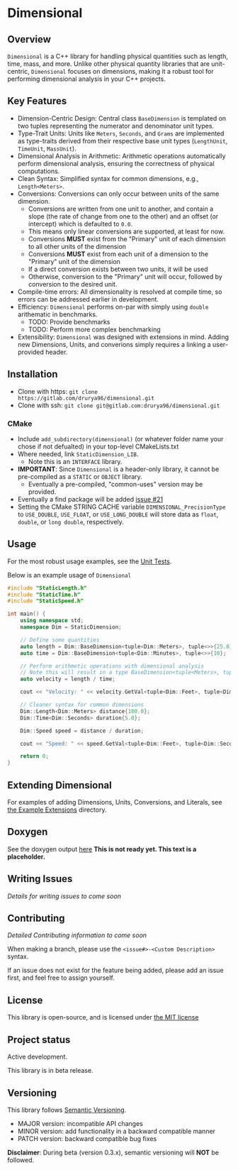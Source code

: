 # Dimensional

## Overview

`Dimensional` is a C++ library for handling physical quantities such as length, time, mass, and more. Unlike other physical quantity libraries that are unit-centric, `Dimensional` focuses on dimensions, making it a robust tool for performing dimensional analysis in your C++ projects.

## Key Features

- Dimension-Centric Design: Central class `BaseDimension` is templated on two tuples representing the numerator and denominator unit types.
- Type-Trait Units: Units like `Meters`, `Seconds`, and `Grams` are implemented as type-traits derived from their respective base unit types (`LengthUnit`, `TimeUnit`, `MassUnit`).
- Dimensional Analysis in Arithmetic: Arithmetic operations automatically perform dimensional analysis, ensuring the correctness of physical computations.
- Clean Syntax: Simplified syntax for common dimensions, e.g., `Length<Meters>`.
- Conversions: Conversions can only occur between units of the same dimension.
  - Conversions are written from one unit to another, and contain a slope (the rate of change from one to the other) and an offset (or intercept) which is defaulted to `0.0`.
  - This means only linear conversions are supported, at least for now.
  - Conversions **MUST** exist from the "Primary" unit of each dimension to all other units of the dimension
  - Conversions **MUST** exist from each unit of a dimension to the "Primary" unit of the dimension
  - If a direct conversion exists between two units, it will be used
  - Otherwise, conversion to the "Primary" unit will occur, followed by conversion to the desired unit.
- Compile-time errors: All dimensionality is resolved at compile time, so errors can be addressed earlier in development.
- Efficiency: `Dimensional` performs on-par with simply using `double` arithematic in benchmarks.
  - TODO: Provide benchmarks
  - TODO: Perform more complex benchmarking
- Extensibility: `Dimensional` was designed with extensions in mind. Adding new Dimensions, Units, and converions simply requires a linking a user-provided header.


## Installation

- Clone with https: `git clone https://gitlab.com/drurya96/dimensional.git`
- Clone with ssh: `git clone git@gitlab.com:drurya96/dimensional.git`

### CMake

- Include `add_subdirectory(dimensional)` (or whatever folder name your chose if not defualted) in your top-level CMakeLists.txt
- Where needed, link `StaticDimension_LIB`.
  - Note this is an `INTERFACE` library.
- **IMPORTANT**: Since `Dimensional` is a header-only library, it cannot be pre-compiled as a `STATIC` or `OBJECT` library.
  - Eventually a pre-compiled, "common-uses" version may be provided.
- Eventually a find package will be added [issue #21](https://gitlab.com/drurya96/dimensional/-/issues/21)
- Setting the CMake STRING CACHE variable `DIMENSIONAL_PrecisionType` to `USE_DOUBLE`, `USE_FLOAT`, or `USE_LONG_DOUBLE` will store data as `float`, `double`, or `long double`, respectively.


## Usage
For the most robust usage examples, see the [Unit Tests](https://gitlab.com/drurya96/dimensional/-/tree/main/StaticDimension/UnitTest?ref_type=heads).

Below is an example usage of `Dimensional`

```cpp
#include "StaticLength.h"
#include "StaticTime.h"
#include "StaticSpeed.h"

int main() {
    using namespace std;
    namespace Dim = StaticDimension;

    // Define some quantities
    auto length = Dim::BaseDimension<tuple<Dim::Meters>, tuple<>>{25.0};
    auto time = Dim::BaseDimension<tuple<Dim::Minutes>, tuple<>>{10};

    // Perform arithmetic operations with dimensional analysis
    // Note this will result in a type BaseDimension<tuple<Meters>, tuple<Seconds>>
    auto velocity = length / time;

    cout << "Velocity: " << velocity.GetVal<tuple<Dim::Feet>, tuple<Dim::Seconds>>() << " f/sec" << endl;

    // Cleaner syntax for common dimensions
    Dim::Length<Dim::Meters> distance{100.0};
    Dim::Time<Dim::Seconds> duration{5.0};

    Dim::Speed speed = distance / duration;

    cout << "Speed: " << speed.GetVal<tuple<Dim::Feet>, tuple<Dim::Seconds>>() << " f/s" << endl;

    return 0;
}
```

## Extending Dimensional

For examples of adding Dimensions, Units, Conversions, and Literals, see [the Example Extensions](https://gitlab.com/drurya96/dimensional/-/tree/main/StaticDimension/ExampleExtensions?ref_type=heads) directory.

## Doxygen

See the doxygen output [here]() **This is not ready yet. This text is a placeholder.**

## Writing Issues

*Details for writing issues to come soon*

## Contributing

*Detailed Contributing information to come soon*

When making a branch, please use the `<issue#>-<Custom Description>` syntax.

If an issue does not exist for the feature being added, please add an issue first, and feel free to assign yourself.

## License
This library is open-source, and is licensed under [the MIT license](https://gitlab.com/drurya96/dimensional/-/blob/main/LICENSE)

## Project status
Active development.

This library is in beta release.

## Versioning
This library follows [Semantic Versioning](https://semver.org/).
- MAJOR version: incompatible API changes
- MINOR version: add functionality in a backward compatible manner
- PATCH version: backward compatible bug fixes

**Disclaimer**: During beta (version 0.3.x), semantic versioning will **NOT** be followed.